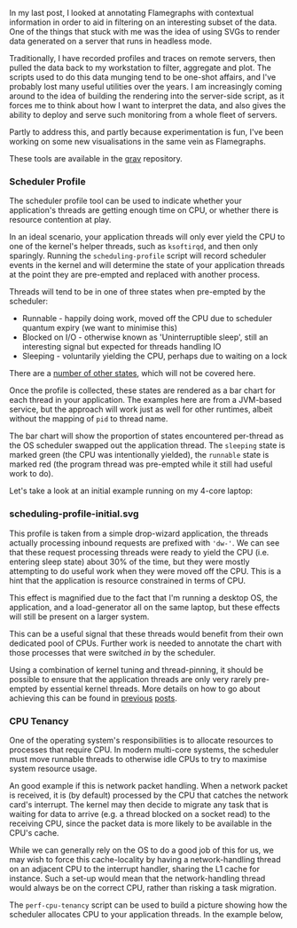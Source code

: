 In my last post, I looked at annotating Flamegraphs with contextual information in order to
aid in filtering on an interesting subset of the data. One of the things that stuck with me
was the idea of using SVGs to render data generated on a server that runs in headless mode.

Traditionally, I have recorded profiles and traces on remote servers, then pulled the data
back to my workstation to filter, aggregate and plot. The scripts used to do this data munging
tend to be one-shot affairs, and I've probably lost many useful utilities over the years. I
am increasingly coming around to the idea of building the rendering into the server-side script, as it forces me to 
think about how I want to interpret the data, and also gives the ability to deploy and serve
such monitoring from a whole fleet of servers.

Partly to address this, and partly because experimentation is fun, I've been working on some
new visualisations in the same vein as Flamegraphs. 


These tools are available in the [grav](https://github.com/epickrram/grav) repository.


### Scheduler Profile

The scheduler profile tool can be used to indicate whether your application's threads are
getting enough time on CPU, or whether there is resource contention at play.

In an ideal scenario, your application threads will only ever yield the CPU to one of the 
kernel's helper threads, such as `ksoftirqd`, and then only sparingly. Running the 
`scheduling-profile` script will record scheduler events in the kernel and will determine
the state of your application threads at the point they are pre-empted and replaced with
another process.

Threads will tend to be in one of three states when pre-empted by the scheduler:

   * Runnable - happily doing work, moved off the CPU due to scheduler quantum expiry (we want to minimise this)
   * Blocked on I/O - otherwise known as 'Uninterruptible sleep', still an interesting signal but expected for threads handling IO
   * Sleeping - voluntarily yielding the CPU, perhaps due to waiting on a lock

There are a [number of other states](http://lxr.free-electrons.com/source/include/linux/sched.h?v=4.4#L207), 
which will not be covered here.

Once the profile is collected, these states are rendered as a bar chart for each thread in your application.
The examples here are from a JVM-based service, but the approach will work just as well for other runtimes,
albeit without the mapping of `pid` to thread name.

The bar chart will show the proportion of states encountered per-thread as the OS scheduler swapped out the 
application thread. The `sleeping` state is marked green (the CPU was intentionally yielded), the `runnable` state is
marked red (the program thread was pre-empted while it still had useful work to do).

Let's take a look at an initial example running on my 4-core laptop:

### scheduling-profile-initial.svg

This profile is taken from a simple drop-wizard application, the threads actually processing inbound requests are prefixed with `'dw-'`.
We can see that these request processing threads were ready to yield the CPU (i.e. entering sleep state) about 30% of the time, but 
they were mostly attempting to do useful work when they were moved off the CPU. This is a hint that the application is
resource constrained in terms of CPU.

This effect is magnified due to the fact that I'm running a desktop OS, the application, and a load-generator all on the same
laptop, but these effects will still be present on a larger system. 

This can be a useful signal that these threads would benefit from their own dedicated pool of CPUs. Further work is needed
to annotate the chart with those processes that were switched _in_ by the scheduler.

Using a combination of kernel tuning and thread-pinning, it should be possible to ensure that the application 
threads are only very rarely pre-empted by essential kernel threads. More details on how to go about achieving 
this can be found in [previous](jitter1) [posts](jitter2).

### CPU Tenancy

One of the operating system's responsibilities is to allocate resources to processes that require CPU.
In modern multi-core systems, the scheduler must move runnable threads to otherwise idle CPUs to try
to maximise system resource usage.

An good example if this is network packet handling. When a network packet is received, it is (by default) 
processed by the CPU that catches the network card's interrupt. The kernel may then decide to migrate any
task that is waiting for data to arrive (e.g. a thread blocked on a socket read) to the receiving CPU,
since the packet data is more likely to be available in the CPU's cache.

While we can generally rely on the OS to do a good job of this for us, we may wish to force this cache-locality
by having a network-handling thread on an adjacent CPU to the interrupt handler, sharing the L1 cache for instance.
Such a set-up would mean that the network-handling thread would always be on the correct CPU, rather than 
risking a task migration.

The `perf-cpu-tenancy` script can be used to build a picture showing how the scheduler allocates CPU to your 
application threads. In the example below, 


